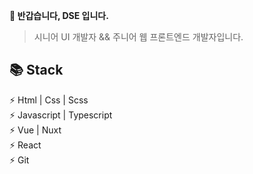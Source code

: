 **👋 반갑습니다, DSE 입니다.** 
> 시니어 UI 개발자 && 주니어 웹 프론트엔드 개발자입니다.

**📚 Stack**  
------------------
⚡ Html | Css | Scss  
⚡ Javascript | Typescript  
⚡ Vue | Nuxt  
⚡ React  
⚡ Git
